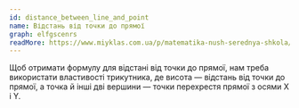 ```yaml
---
id: distance_between_line_and_point
name: Відстань від точки до прямої
graph: elfgscenrs
readMore: https://www.miyklas.com.ua/p/matematika-nush-serednya-shkola/6-klas/ratcionalni-chisla-15932/perpendikuliarnist-priamikh-vidstan-vid-tochki-do-priamoyi-seredinnii-per_-15967/re-03371d56-25bf-4ea0-8808-fb3fdc76e1b3
---
```


Щоб отримати формулу для відстані від точки до прямої, нам треба використати властивості трикутника, де висота — відстань від точки до прямої, а точка й інші дві вершини — точки перехрестя прямої з осями X і Y.

